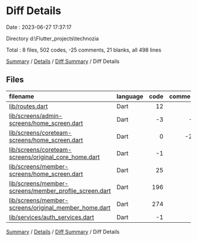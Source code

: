 # Diff Details

Date : 2023-06-27 17:37:17

Directory d:\\Flutter_projects\\technozia

Total : 8 files,  502 codes, -25 comments, 21 blanks, all 498 lines

[Summary](results.md) / [Details](details.md) / [Diff Summary](diff.md) / Diff Details

## Files
| filename | language | code | comment | blank | total |
| :--- | :--- | ---: | ---: | ---: | ---: |
| [lib/routes.dart](/lib/routes.dart) | Dart | 12 | 0 | 0 | 12 |
| [lib/screens/admin-screens/home_screen.dart](/lib/screens/admin-screens/home_screen.dart) | Dart | -3 | -1 | -1 | -5 |
| [lib/screens/coreteam-screens/home_screen.dart](/lib/screens/coreteam-screens/home_screen.dart) | Dart | 0 | -29 | 1 | -28 |
| [lib/screens/coreteam-screens/original_core_home.dart](/lib/screens/coreteam-screens/original_core_home.dart) | Dart | -1 | 0 | 1 | 0 |
| [lib/screens/member-screens/home_screen.dart](/lib/screens/member-screens/home_screen.dart) | Dart | 25 | 0 | 4 | 29 |
| [lib/screens/member-screens/member_proflie_screen.dart](/lib/screens/member-screens/member_proflie_screen.dart) | Dart | 196 | 3 | 8 | 207 |
| [lib/screens/member-screens/original_member_home.dart](/lib/screens/member-screens/original_member_home.dart) | Dart | 274 | 2 | 8 | 284 |
| [lib/services/auth_services.dart](/lib/services/auth_services.dart) | Dart | -1 | 0 | 0 | -1 |

[Summary](results.md) / [Details](details.md) / [Diff Summary](diff.md) / Diff Details